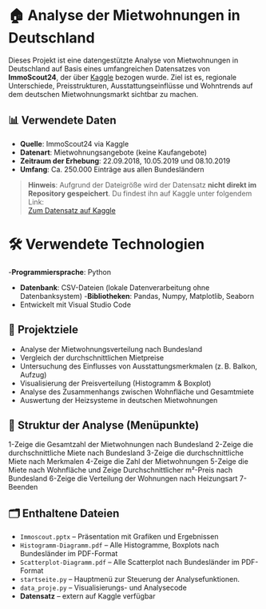 # 🏠 Analyse der Mietwohnungen in Deutschland

Dieses Projekt ist eine datengestützte Analyse von Mietwohnungen in Deutschland auf Basis eines umfangreichen Datensatzes von **ImmoScout24**, der über [Kaggle](https://www.kaggle.com/) bezogen wurde. Ziel ist es, regionale Unterschiede, Preisstrukturen, Ausstattungseinflüsse und Wohntrends auf dem deutschen Mietwohnungsmarkt sichtbar zu machen.

## 📊 Verwendete Daten

- **Quelle**: ImmoScout24 via Kaggle  
- **Datenart**: Mietwohnungsangebote (keine Kaufangebote)  
- **Zeitraum der Erhebung**: 22.09.2018, 10.05.2019 und 08.10.2019  
- **Umfang**: Ca. 250.000 Einträge aus allen Bundesländern  

> **Hinweis**: Aufgrund der Dateigröße wird der Datensatz **nicht direkt im Repository gespeichert**. Du findest ihn auf Kaggle unter folgendem Link:  
> [Zum Datensatz auf Kaggle](https://www.kaggle.com/datasets/corrieaar/apartment-rental-offers-in-germany)

  
# 🛠️ Verwendete Technologien

-**Programmiersprache**: Python
- **Datenbank**: CSV-Dateien (lokale Datenverarbeitung ohne Datenbanksystem)
-**Bibliotheken**:  Pandas, Numpy, Matplotlib, Seaborn  
- Entwickelt mit Visual Studio Code


## 🎯 Projektziele

- Analyse der Mietwohnungsverteilung nach Bundesland  
- Vergleich der durchschnittlichen Mietpreise  
- Untersuchung des Einflusses von Ausstattungsmerkmalen (z. B. Balkon, Aufzug)  
- Visualisierung der Preisverteilung (Histogramm & Boxplot)  
- Analyse des Zusammenhangs zwischen Wohnfläche und Gesamtmiete  
- Auswertung der Heizsysteme in deutschen Mietwohnungen


## 🧭 Struktur der Analyse (Menüpunkte)

1-Zeige die Gesamtzahl der Mietwohnungen nach Bundesland
2-Zeige die durchschnittliche Miete nach Bundesland
3-Zeige die durchschnittliche Miete nach Merkmalen
4-Zeige die Zahl der Mietwohnungen
5-Zeige die Miete nach Wohnfläche und Zeige Durchschnittlicher m²-Preis nach Bundesland
6-Zeige die Verteilung der Wohnungen nach Heizungsart
7-Beenden


## 🗂️ Enthaltene Dateien

- `Immoscout.pptx` – Präsentation mit Grafiken und Ergebnissen  
- `Histogramm-Diagramm.pdf` – Alle Histogramme, Boxplots nach Bundesländer im PDF-Format 
- `Scatterplot-Diagramm.pdf` – Alle Scatterplot nach Bundesländer im PDF-Format 
- `startseite.py` – Hauptmenü zur Steuerung der Analysefunktionen.
- `data_proje.py` – Visualisierungs- und Analysecode
- **Datensatz** – extern auf Kaggle verfügbar



